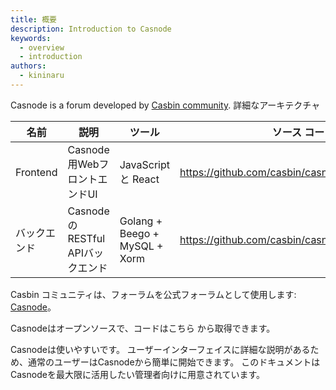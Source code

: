 ```yaml
---
title: 概要
description: Introduction to Casnode
keywords:
  - overview
  - introduction
authors:
  - kininaru
---
```


Casnode is a forum developed by [Casbin community](https://casbin.org/). 詳細なアーキテクチャ

| 名前       | 説明                        | ツール                           | ソース コード                                           |
| -------- | ------------------------- | ----------------------------- | ------------------------------------------------- |
| Frontend | Casnode用WebフロントエンドUI      | JavaScript と React            | https://github.com/casbin/casnode/tree/master/web |
| バックエンド   | CasnodeのRESTful APIバックエンド | Golang + Beego + MySQL + Xorm | https://github.com/casbin/casnode/                |

 Casbin コミュニティは、フォーラムを公式フォーラムとして使用します: [Casnode](https://forum.casbin.com/)。

Casnodeはオープンソースで、コードはこちら [](https://github.com/casbin/casnode)から取得できます。

Casnodeは使いやすいです。 ユーザーインターフェイスに詳細な説明があるため、通常のユーザーはCasnodeから簡単に開始できます。 このドキュメントはCasnodeを最大限に活用したい管理者向けに用意されています。